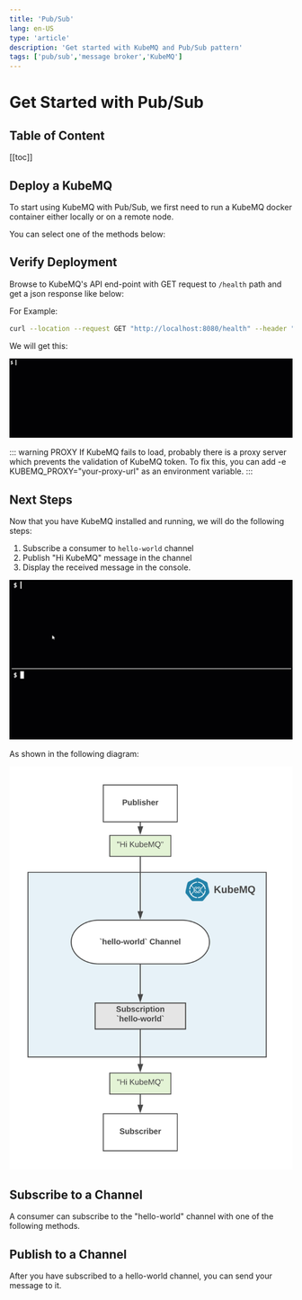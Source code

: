 ```yaml
---
title: 'Pub/Sub'
lang: en-US
type: 'article'
description: 'Get started with KubeMQ and Pub/Sub pattern'
tags: ['pub/sub','message broker','KubeMQ']
---
```

# Get Started with Pub/Sub <Badge text="v1.5.0+"/> <Badge text="stable"/>

## Table of Content
[[toc]]
## Deploy a KubeMQ
To start using KubeMQ with Pub/Sub, we first need to run a KubeMQ docker container either locally or on a remote node.

You can select one of the methods below:

<CodeSwitcher :languages="{kubernetes:'kubernetes',docker:'docker',helm:`helm`,docker_compose:'docker-compose'}" :isolated="true">

<template v-slot:docker>


Pull and run KubeMQ Docker container:

``` bash
docker run --name kubemq -d -p 8080:8080 -p 50000:50000 -p 9090:9090 \
-v $PWD:/store -e KUBEMQ_TOKEN=<YOUR_KUBEMQ_TOKEN> kubemq/kubemq

```

For Example:

![get-started_docker.gif](./images/get-started_docker.gif)



</template>

<template v-slot:kubernetes>

Execute the following command:

``` bash
kubectl apply -f https://get.kubemq.io/deploy?token="YOUR_KUBEMQ_TOKEN"
```

For Example:

![get_started_kubernetes.gif](./images/get_started_kubernetes.gif)


Use KubeCtl to forward KubeMQ cluster ports:

``` bash
kubectl port-forward svc/kubemq-cluster-ext 8080:8080 9090:9090 50000:50000
```


</template>

<template v-slot:helm>

Add KubeMQ Helm Repository:

``` bash
helm repo add kubemq-charts https://kubemq-io.github.io/charts
```

Verify KubeMQ helm repository charts is correctly configured by:
``` bash
helm repo list
```

Install KubeMQ Chart:

``` bash
helm install --name kubemq-cluster --set token=<YOUR_KUBEMQ_TOKEN> \
kubemq-charts/kubemq
```


Use KubeCtl to forward KubeMQ cluster ports:

``` bash
kubectl port-forward svc/kubemq-cluster-ext 8080:8080 9090:9090 50000:50000
```

</template>


<template v-slot:docker_compose>


Execute the following command:

``` bash
docker-compose -d up
```

With the following yaml file named docker-compose.yaml:

``` yaml
version: '3.7'
services:
  kubemq:
    image: kubemq/kubemq
    container_name: kubemq
    ports:
      - "8080:8080"
      - "9090:9090"
      - "50000:50000"
    environment:
      - KUBEMQ_HOST=kubemq
      - KUBEMQ_TOKEN="YOUR_KUBEMQ_TOKEN"
    networks:
      - backend
      - frontend
    volumes:
      - kubemq_vol:/store
networks:
  backend:
volumes:
  kubemq_vol:
```

</template>
</CodeSwitcher>


## Verify Deployment

Browse to KubeMQ's API end-point with GET request to `/health` path and get a json response like below:

For Example:
``` bash
curl --location --request GET "http://localhost:8080/health" --header "Content-Type: application/json"
```

We will get this:

![verify_deploy.gif](./images/verify_deploy.gif)

::: warning PROXY
If KubeMQ fails to load, probably there is a proxy server which prevents the validation of KubeMQ token.
To fix this, you can add -e KUBEMQ_PROXY="your-proxy-url" as an environment variable.
:::

## Next Steps

Now that you have KubeMQ installed and running, we will do the following steps:

1. Subscribe a consumer to `hello-world` channel
2. Publish "Hi KubeMQ" message in the channel
3. Display the received message in the console.

![get_started_pub_sub.gif](./images/get_started_pub_sub.gif)

As shown in the following diagram:

![image info](./images/pub-sub-hello-world.png)



## Subscribe to a Channel

A consumer can subscribe to the "hello-world" channel with one of the following methods.

<CodeSwitcher :languages="{bash:'kubetools',curl:'cURL',csharp:'.Net',java:`Java`,go:`Go`,py:`Python`,node:`Node`,php:`PHP`,ruby:`Ruby`,jquery:`jQuery`}" :isolated="true">
<template v-slot:bash>

Run the following Kubetools command:
``` bash
kubetools pubsub rec events hello-world
```

When connected, a stream of events messages will be shown in the console.



</template>

<template v-slot:curl>

The following cURL command is using KubeMQ's REST interface:

``` bash
curl --location --request GET "http://host:port/subscribe/events?client_id=some_client_id&channel=some_channel&group=some_group&subscribe_type=events" \
  --header "Content-Type: application/json" \
  --data ""
```

::: warning
Subscribe to Events in REST interface is using WebSocket for streaming (Push) events to the consumer. You will need to implement a WebSocket receiver accordingly.
:::
</template>


<template v-slot:csharp>

The following .NET code snippet is using KubeMQ's .NET SDK with gRPC interface:

``` csharp
using System;

namespace PubSub_Subscribe_to_a_Channel
{
    class Program
    {
        static void Main(string[] args)
        {

            var ChannelName = "testing_event_channel";
            var ClientID = "hello-world-subscriber";
            var KubeMQServerAddress = "localhost:50000";
     
            var  subscriber = new KubeMQ.SDK.csharp.Events.Subscriber(KubeMQServerAddress);
            try
            {
                subscriber.SubscribeToEvents(new KubeMQ.SDK.csharp.Subscription.SubscribeRequest
                {
                    Channel = ChannelName,
                    SubscribeType = KubeMQ.SDK.csharp.Subscription.SubscribeType.Events,
                    ClientID = ClientID

                }, (eventReceive) =>
                {
           
                    Console.WriteLine($"Event Received: EventID:{eventReceive.EventID} Channel:{eventReceive.Channel} Metadata:{eventReceive.Metadata} Body:{ KubeMQ.SDK.csharp.Tools.Converter.FromByteArray(eventReceive.Body)} ");
                },
                (errorHandler) =>                 
                {
                    Console.WriteLine(errorHandler.Message);
                });
            }
            catch (Exception ex)
            {
                Console.WriteLine(ex.Message);
            }
            Console.WriteLine("press any key to close PubSub_Subscribe_to_a_Channel");
            Console.ReadLine();
        }  
        
    }
}
   
```

When executed, a stream of events messages will be shown in the console.

</template>
<template v-slot:java>

The following Java code snippet is using KubeMQ's Java SDK with gRPC interface:

``` java
import io.kubemq.sdk.basic.ServerAddressNotSuppliedException;
import io.kubemq.sdk.event.lowlevel.Event;
import io.kubemq.sdk.event.lowlevel.Sender;
import javax.net.ssl.SSLException;

class EventSubscriber extends BaseExample {

    private Subscriber subscriber;

    EventSubscriber() throws ServerAddressNotSuppliedException, SSLException {
        super("EventSubscriber");
        Subscriber subscriber = new Subscriber("localhost:50000");
        SubcribeToEventsWithoutStore();
        SubcribeToEventsWithStore();

    }

    private void SubcribeToEventsWithStore() throws ServerAddressNotSuppliedException, SSLException {
        subscriber = new Subscriber();
        SubscribeRequest subscribeRequest = CreateSubscribeRequest(SubscribeType.EventsStore, EventsStoreType.StartAtSequence, 2);
        EventReceive eventReceive = subscriber.SubscribeToEvents(subscribeRequest);
        HandleIncomingEvents(eventReceive);
    }

    private void SubcribeToEventsWithoutStore() throws ServerAddressNotSuppliedException, SSLException {
        subscriber = new Subscriber();
        SubscribeRequest subscribeRequest = CreateSubscribeRequest(SubscribeType.Events);
        EventReceive eventReceive = subscriber.SubscribeToEvents(subscribeRequest);
        HandleIncomingEvents(eventReceive);
    }

    private void HandleIncomingEvents(EventReceive message) {
        String body = new String(message.getBody());

        System.out.println(MessageFormat.format(
                "Subscriber Received Event: Metadata:''{0}'', Channel:''{1}'', Body:''{2}''",
                message.getMetadata(),
                message.getChannel(),
                body
        ));
    }
}

public class BaseExample {
      protected Logger logger;
      private String channelName;
      private String clientID;
      private int timeout;

      public BaseExample(String _ClientId) {
         clientID = _ClientId;
         timeout = 111000;
         channelName = "MyTestChannelName";
         logger = LoggerFactory.getLogger(BaseExample.class);
      }
       protected SubscribeRequest CreateSubscribeRequest(
            SubscribeType subscriptionType,
            EventsStoreType eventsStoreType,
            int TypeValue,
            String group
      )

      {
        SubscribeRequest subscribeRequest = new SubscribeRequest();

        subscribeRequest.setChannel(channelName);
        subscribeRequest.setClientID(generateRandomClientID());
        subscribeRequest.setEventsStoreType(eventsStoreType);
        subscribeRequest.setEventsStoreTypeValue(TypeValue);
        subscribeRequest.setGroup(group);
        subscribeRequest.setSubscribeType(subscriptionType);

        return subscribeRequest;
    }

    protected SubscribeRequest CreateSubscribeRequest(SubscribeType subscriptionType) {
        return CreateSubscribeRequest(subscriptionType, EventsStoreType.Undefined, 0, "");
    }

    protected SubscribeRequest CreateSubscribeRequest(SubscribeType subscriptionType, EventsStoreType eventsStoreType, int TypeValue) {
        return CreateSubscribeRequest(subscriptionType, eventsStoreType, TypeValue, "");
    }

    private String generateRandomClientID() {
        Random random = new Random();
        int low = 9;
        int high = 19999;
        return Integer.toString(random.nextInt(high - low) + low);
    }

    protected int getTimeout() {
        return timeout;
    }

    protected void setTimeout(int timeout) {
        this.timeout = timeout;
    }

    protected String getChannelName() {
        return channelName;
    }

    protected void setChannelName(String channelName) {
        this.channelName = channelName;
    }

    protected String getClientID() {
        return clientID;
    }

    protected void setClientID(String clientID) {
        this.clientID = clientID;
    }
}
    
```
When executed, a stream of events messages will be shown in the console.

</template>
<template v-slot:go>

The following Go code snippet is using KubeMQ's Go SDK with gRPC interface:
``` go
package main
import (
   "context"
   "fmt"
   "github.com/kubemq-io/kubemq-go"
   "log"
)

func main() {
   ctx, cancel := context.WithCancel(context.Background())
   defer cancel()
   client, err := kubemq.NewClient(ctx,
      kubemq.WithAddress("localhost", 50000),
      kubemq.WithClientId("hello-world-subscriber"),
      kubemq.WithTransportType(kubemq.TransportTypeGRPC))
   if err != nil {
      log.Fatal(err)
   }
   defer client.Close()
   channelName := "hello-world"
   errCh := make(chan error)
   eventsCh, err := client.SubscribeToEvents(ctx, channelName, "", errCh)
   if err != nil {
      log.Fatal(err)
      return

   }
   for {
      select {
      case err := <-errCh:
         log.Fatal(err)
         return
      case event, more := <-eventsCh:
         if !more {
            fmt.Println("Event Received, done")
            return
         }
         log.Printf("Event Received:\nEventID: %s\nChannel: %s\nMetadata: %s\nBody: %s\n", event.Id, event.Channel, event.Metadata, event.Body)
      case <-ctx.Done():
         return
      }
   }
}
```
When executed, a stream of events messages will be shown in the console.

</template>
<template v-slot:py>

The following Python code snippet is using KubeMQ's Python SDK with gRPC interface:

``` py
from builtins import input
from kubemq.events.subscriber import Subscriber
from kubemq.subscription.events_store_type import EventsStoreType
from kubemq.subscription.subscribe_request import SubscribeRequest
from kubemq.subscription.subscribe_type import SubscribeType


def create_subscribe_request(
        subscribe_type=SubscribeType.SubscribeTypeUndefined,
        events_store_type=EventsStoreType.Undefined,
        events_store_type_value=0):
    return SubscribeRequest(
        channel="TestChannelName",
        client_id="someID",
        events_store_type=events_store_type,
        events_store_type_value=events_store_type_value,
        group="",
        subscribe_type=subscribe_type
    )


def handle_incoming_events(event):
    if event:
        print("Subscriber Received Event: Metadata:'%s', Channel:'%s', Body:'%s'" % (
            event.metadata,
            event.channel,
            event.body
        ))


if __name__ == "__main__":
    print("Subscribing to event on channel example")

    # Subscribe to events without store
    subscriber = Subscriber("localhost:50000")
    subscribe_request = create_subscribe_request(SubscribeType.Events)
    subscriber.subscribe_to_events(subscribe_request, handle_incoming_events)

    input("Press 'Enter' to stop the application...
")
    
```
When executed, a stream of events messages will be shown in the console.

</template>

<template v-slot:node>

The following Node code snippet is using KubeMQ's REST interface:

``` js
var https = require('https');

var options = {
  'method': 'GET',
  'hostname': 'http://host:port',
  'path': '/subscribe/events?client_id=some_client_id&channel=some_channel&group=some_group&subscribe_type=events',
  'headers': {
    'Content-Type': 'application/json',
  }
};

var req = https.request(options, function (res) {
  var chunks = [];

  res.on("data", function (chunk) {
    chunks.push(chunk);
  });

  res.on("end", function (chunk) {
    var body = Buffer.concat(chunks);
    console.log(body.toString());
  });

  res.on("error", function (error) {
    console.error(error);
  });
});

req.end();
```


::: warning
Subscribe to Events in REST interface is using WebSocket for streaming (Push) events to the consumer. You will need to implement a WebSocket receiver accordingly.
:::

</template>

<template v-slot:php>

The following PHP code snippet is using KubeMQ's REST interface:

``` php
<?php

$curl = curl_init();

curl_setopt_array($curl, array(
  CURLOPT_URL => "http://host:port/subscribe/events?client_id=some_client_id&channel=some_channel&group=some_group&subscribe_type=events",
  CURLOPT_RETURNTRANSFER => true,
  CURLOPT_ENCODING => "",
  CURLOPT_MAXREDIRS => 10,
  CURLOPT_TIMEOUT => 0,
  CURLOPT_FOLLOWLOCATION => false,
  CURLOPT_HTTP_VERSION => CURL_HTTP_VERSION_1_1,
  CURLOPT_CUSTOMREQUEST => "GET",
  CURLOPT_HTTPHEADER => array(
    "Content-Type: application/json"
  ),
));

$response = curl_exec($curl);
$err = curl_error($curl);

curl_close($curl);

if ($err) {
  echo "cURL Error #:" . $err;
} else {
  echo $response;
} ?>
```


::: warning
Subscribe to Events in REST interface is using WebSocket for streaming (Push) events to the consumer. You will need to implement a WebSocket receiver accordingly.
:::

</template>


<template v-slot:ruby>

The following Ruby code snippet is using KubeMQ's REST interface:

``` ruby
require "uri"
require "net/http"

url = URI("http://host:port/subscribe/events?client_id=some_client_id&channel=some_channel&group=some_group&subscribe_type=events")

http = Net::HTTP.new(url.host, url.port)

request = Net::HTTP::Get.new(url)
request["Content-Type"] = "application/json"

response = http.request(request)
puts response.read_body
```


::: warning
Subscribe to Events in REST interface is using WebSocket for streaming (Push) events to the consumer. You will need to implement a WebSocket receiver accordingly.
:::

</template>


<template v-slot:jquery>

The following jQuery code snippet is using KubeMQ's REST interface:

``` js
var settings = {
  "url": "http://host:port/subscribe/events?client_id=some_client_id&channel=some_channel&group=some_group&subscribe_type=events",
  "method": "GET",
  "timeout": 0,
  "headers": {
    "Content-Type": "application/json",
  },
};

$.ajax(settings).done(function (response) {
  console.log(response);
});
```


::: warning
Subscribe to Events in REST interface is using WebSocket for streaming (Push) events to the consumer. You will need to implement a WebSocket receiver accordingly.
:::

</template>


</CodeSwitcher>



## Publish to a Channel

After you have subscribed to a hello-world channel, you can send your message to it.


<CodeSwitcher :languages="{bash:'kubetools',curl:'cURL',csharp:'.Net',java:`Java`,go:`Go`,py:`Python`,node:`Node`,php:`PHP`,ruby:`Ruby`,jquery:`jQuery`}" :isolated="true">


<template v-slot:bash>

Run the following Kubetools command:

``` bash
kubetools pubsub send events hello-world "Hi KubeMQ"
```


::: tip Kubetools
Kubetools is KubeMQ Command-Line-Interface tool.

Installation instructions [here](../tutorials/kubetools.html#installation).
:::

</template>


<template v-slot:curl>

The following cURL command is using KubeMQ's REST interface:

``` bash
curl --location --request POST "http://host:port/send/event" \
  --header "Content-Type: application/json" \
  --data "{
    \"EventID\": \"1234-5678-90\",
    \"ClientID\": \"events-client-id\",
    \"Channel\": \"events-channel\",
    \"Metadata\": \"some-metadata\",
    \"Body\": \"c29tZSBlbmNvZGVkIGJvZHk=\",
    \"Store\": false
}"
```

A response for a successful command will look like this:

``` bash
{
  "is_error": false,
  "message": "OK",
  "data": {
    "EventID": "1234-5678-90",
    "Sent": true
  }
}
```
</template>

<template v-slot:csharp>

The following .NET code snippet is using KubeMQ's .NET SDK with gRPC interface:

``` csharp
using System;

namespace PubSub_Publish_to_a_Channel
{
    class Program
    {
        static void Main(string[] args)
        {
            var ChannelName = "testing_event_channel";
            var ClientID = "hello-world-sender";
            var KubeMQServerAddress = "localhost:50000";


            var channel = new KubeMQ.SDK.csharp.Events.Channel(new KubeMQ.SDK.csharp.Events.ChannelParameters
            {
                ChannelName = ChannelName,
                ClientID = ClientID,
                KubeMQAddress = KubeMQServerAddress
            });

            try
            {
                var result = channel.SendEvent(new KubeMQ.SDK.csharp.Events.Event()
                {                  
                    Body = KubeMQ.SDK.csharp.Tools.Converter.ToByteArray("hello kubemq - sending single event")
                });
                if (!result.Sent)
                {
                    Console.WriteLine($"Could not send single message:{result.Error}");                 
                }
            }
            catch (Exception ex)
            {
                Console.WriteLine(ex.Message);          
            }
        }
    }
}

```

</template>
<template v-slot:java>

The following Java code snippet is using KubeMQ's Java SDK with gRPC interface:

``` java
import io.kubemq.sdk.basic.ServerAddressNotSuppliedException;
import io.kubemq.sdk.event.lowlevel.Event;
import io.kubemq.sdk.event.lowlevel.Sender;
import javax.net.ssl.SSLException;

class EventSender extends BaseExample {

    EventSender() throws ServerAddressNotSuppliedException, SSLException {
        super("EventSender");
        SendLowLevelMessages();
    }

    private void SendLowLevelMessages() throws ServerAddressNotSuppliedException, SSLException {
        Sender sender = new Sender("localhost:50000");
        Event event = CreateLowLevelEventWithoutStore();
        sender.SendEvent(event);
    }
}

public class BaseExample {

    protected Logger logger;
    private String channelName;
    private String clientID;
    private int timeout;

    public BaseExample(String _ClientId) {
        clientID = _ClientId;
        timeout = 111000;
        channelName = "MyTestChannelName";
        logger = LoggerFactory.getLogger(BaseExample.class);
    }

    private Event CreateNewEvent() {
        logger.debug("Start Creating Event");
        Event message = new Event();
        message.setMetadata("MessageMetaData");
        message.setBody(MessageFormat.format("Event Created on time {0}", Instant.now()).getBytes());
        return message;
    }

    protected Event CreateLowLevelEventWithoutStore() {
        Event message = CreateNewEvent();
        message.setStore(false);
        message.setChannel(channelName);
        message.setClientID(clientID);
        message.setReturnResult(false);
        return message;
    }
       private String generateRandomClientID() {
        Random random = new Random();
        int low = 9;
        int high = 19999;
        return Integer.toString(random.nextInt(high - low) + low);
    }

    protected int getTimeout() {
        return timeout;
    }

    protected void setTimeout(int timeout) {
        this.timeout = timeout;
    }

    protected String getChannelName() {
        return channelName;
    }

    protected void setChannelName(String channelName) {
        this.channelName = channelName;
    }

    protected String getClientID() {
        return clientID;
    }

    protected void setClientID(String clientID) {
        this.clientID = clientID;
    }
}
    
```

</template>
<template v-slot:go>

The following Go code snippet is using KubeMQ's Go SDK with gRPC interface:

``` go
package main
import (
   "context"
   "github.com/kubemq-io/kubemq-go"
   "log"
)

func main() {
   ctx, cancel := context.WithCancel(context.Background())
   defer cancel()
   client, err := kubemq.NewClient(ctx,
      kubemq.WithAddress("localhost", 50000),
      kubemq.WithClientId("hello-world-sender"),
      kubemq.WithTransportType(kubemq.TransportTypeGRPC))
   if err != nil {
      log.Fatal(err)
   }
   defer client.Close()
   channelName := "testing_event_channel"
   err = client.E().
      SetId("some-id").
      SetChannel(channelName).
      SetMetadata("some-metadata").
      SetBody([]byte("hello kubemq - sending single event")).
      Send(ctx)
   if err != nil {
      log.Fatal(err)
   }

}

```

</template>
<template v-slot:py>

The following Python code snippet is using KubeMQ's Python SDK with gRPC interface:

``` py
from kubemq.events.lowlevel.event import Event
from kubemq.events.lowlevel.sender import Sender

if __name__ == "__main__":
    print("Sending event using sender example")

    sender = Sender("localhost:50000")
    event = Event(
        metadata="some-meta-data",
        body=("hello world").encode('UTF-8'),
        store=False,
        channel="TestChannelName",
        client_id="EventSender",
    )
    sender.send_event(event)
    
```


</template>


<template v-slot:node>

The following node code snippet is using KubeMQ's REST interface:

``` js
var https = require('https');

var options = {
  'method': 'POST',
  'hostname': 'playground.kubemq.io',
  'path': '/send/event',
  'headers': {
    'Content-Type': 'application/json',
  }
};

var req = https.request(options, function (res) {
  var chunks = [];

  res.on("data", function (chunk) {
    chunks.push(chunk);
  });

  res.on("end", function (chunk) {
    var body = Buffer.concat(chunks);
    console.log(body.toString());
  });

  res.on("error", function (error) {
    console.error(error);
  });
});

var postData =  "{\n    \"EventID\": \"1234-5678-90\",\n    \"ClientID\": \"events-client-id\",\n    \"Channel\": \"events-channel\",\n    \"Metadata\": \"some-metadata\",\n    \"Body\": \"c29tZSBlbmNvZGVkIGJvZHk=\",\n    \"Store\": false\n}";

req.write(postData);

req.end();
```

A response for a successful command will look like this:

``` bash
{
  "is_error": false,
  "message": "OK",
  "data": {
    "EventID": "1234-5678-90",
    "Sent": true
  }
}
```
</template>

<template v-slot:php>

The following PHP code snippet is using KubeMQ's REST interface:

``` php
<?php

$curl = curl_init();

curl_setopt_array($curl, array(
  CURLOPT_URL => "http://host:port/send/event",
  CURLOPT_RETURNTRANSFER => true,
  CURLOPT_ENCODING => "",
  CURLOPT_MAXREDIRS => 10,
  CURLOPT_TIMEOUT => 0,
  CURLOPT_FOLLOWLOCATION => false,
  CURLOPT_HTTP_VERSION => CURL_HTTP_VERSION_1_1,
  CURLOPT_CUSTOMREQUEST => "POST",
  CURLOPT_POSTFIELDS =>"{\n    \"EventID\": \"1234-5678-90\",\n    \"ClientID\": \"events-client-id\",\n    \"Channel\": \"events-channel\",\n    \"Metadata\": \"some-metadata\",\n    \"Body\": \"c29tZSBlbmNvZGVkIGJvZHk=\",\n    \"Store\": false\n}",
  CURLOPT_HTTPHEADER => array(
    "Content-Type: application/json"
  ),
));

$response = curl_exec($curl);
$err = curl_error($curl);

curl_close($curl);

if ($err) {
  echo "cURL Error #:" . $err;
} else {
  echo $response;
} ?>
```

A response for a successful command will look like this:

``` bash
{
  "is_error": false,
  "message": "OK",
  "data": {
    "EventID": "1234-5678-90",
    "Sent": true
  }
}
```
</template>


<template v-slot:ruby>

The following Ruby code snippet is using KubeMQ's REST interface:

``` ruby
require "uri"
require "net/http"

url = URI("http://host:port/send/event")

https = Net::HTTP.new(url.host, url.port)
https.use_ssl = true

request = Net::HTTP::Post.new(url)
request["Content-Type"] = "application/json"
request.body = "{\n    \"EventID\": \"1234-5678-90\",\n    \"ClientID\": \"events-client-id\",\n    \"Channel\": \"events-channel\",\n    \"Metadata\": \"some-metadata\",\n    \"Body\": \"c29tZSBlbmNvZGVkIGJvZHk=\",\n    \"Store\": false\n}"
response = https.request(request)
puts response.read_body
```

A response for a successful command will look like this:

``` bash
{
  "is_error": false,
  "message": "OK",
  "data": {
    "EventID": "1234-5678-90",
    "Sent": true
  }
}
```
</template>


<template v-slot:jquery>

The following jQuery code snippet is using KubeMQ's REST interface:

``` js
var settings = {
  "url": "http://host:port/send/event",
  "method": "POST",
  "timeout": 0,
  "headers": {
    "Content-Type": "application/json",
  },
  "data": "{\n    \"EventID\": \"1234-5678-90\",\n    \"ClientID\": \"events-client-id\",\n    \"Channel\": \"events-channel\",\n    \"Metadata\": \"some-metadata\",\n    \"Body\": \"c29tZSBlbmNvZGVkIGJvZHk=\",\n    \"Store\": false\n}",
};

$.ajax(settings).done(function (response) {
  console.log(response);
});
```

A response for a successful command will look like this:

``` bash
{
  "is_error": false,
  "message": "OK",
  "data": {
    "EventID": "1234-5678-90",
    "Sent": true
  }
}
```
</template>


</CodeSwitcher>

